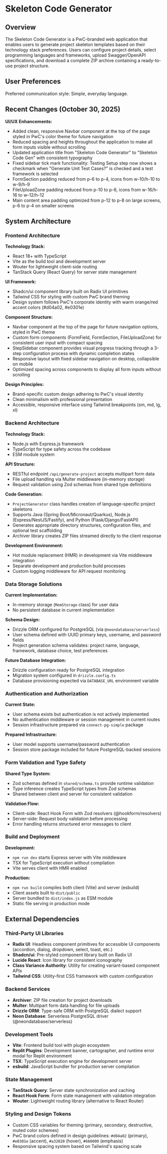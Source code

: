 # Skeleton Code Generator

## Overview

The Skeleton Code Generator is a PwC-branded web application that enables users to generate project skeleton templates based on their technology stack preferences. Users can configure project details, select programming languages and frameworks, upload Swagger/OpenAPI specifications, and download a complete ZIP archive containing a ready-to-use project structure.

## User Preferences

Preferred communication style: Simple, everyday language.

## Recent Changes (October 30, 2025)

**UI/UX Enhancements:**
- Added clean, responsive Navbar component at the top of the page styled in PwC's color theme for future navigation
- Reduced spacing and heights throughout the application to make all form inputs visible without scrolling
- Updated application title from "Skeleton Code Generator" to "Skeleton Code Gen" with consistent typography
- Fixed sidebar tick mark functionality: Testing Setup step now shows a checkmark when "Generate Unit Test Cases?" is checked and a test framework is selected
- FormSection padding reduced from p-6 to p-4, icons from w-10/h-10 to w-9/h-9
- FileUploadZone padding reduced from p-10 to p-6, icons from w-16/h-16 to w-12/h-12
- Main content area padding optimized from p-12 to p-8 on large screens, p-6 to p-4 on smaller screens

## System Architecture

### Frontend Architecture

**Technology Stack:**
- React 18+ with TypeScript
- Vite as the build tool and development server
- Wouter for lightweight client-side routing
- TanStack Query (React Query) for server state management

**UI Framework:**
- Shadcn/ui component library built on Radix UI primitives
- Tailwind CSS for styling with custom PwC brand theming
- Design system follows PwC's corporate identity with warm orange/red accent colors (#d04a02, #e0301e)

**Component Structure:**
- Navbar component at the top of the page for future navigation options, styled in PwC theme
- Custom form components (FormField, FormSection, FileUploadZone) for consistent user input with compact spacing
- StepSidebar component provides visual progress tracking through a 3-step configuration process with dynamic completion states
- Responsive layout with fixed sidebar navigation on desktop, collapsible on mobile
- Optimized spacing across components to display all form inputs without scrolling

**Design Principles:**
- Brand-specific custom design adhering to PwC's visual identity
- Clean minimalism with professional presentation
- Accessible, responsive interface using Tailwind breakpoints (sm, md, lg, xl)

### Backend Architecture

**Technology Stack:**
- Node.js with Express.js framework
- TypeScript for type safety across the codebase
- ESM module system

**API Structure:**
- RESTful endpoint `/api/generate-project` accepts multipart form data
- File upload handling via Multer middleware (in-memory storage)
- Request validation using Zod schemas from shared type definitions

**Code Generation:**
- `ProjectGenerator` class handles creation of language-specific project skeletons
- Supports Java (Spring Boot/Micronaut/Quarkus), Node.js (Express/NestJS/Fastify), and Python (Flask/Django/FastAPI)
- Generates appropriate directory structures, configuration files, and optional test scaffolding
- Archiver library creates ZIP files streamed directly to the client response

**Development Environment:**
- Hot module replacement (HMR) in development via Vite middleware integration
- Separate development and production build processes
- Custom logging middleware for API request monitoring

### Data Storage Solutions

**Current Implementation:**
- In-memory storage (`MemStorage` class) for user data
- No persistent database in current implementation

**Schema Design:**
- Drizzle ORM configured for PostgreSQL (via `@neondatabase/serverless`)
- User schema defined with UUID primary keys, username, and password fields
- Project generation schema validates: project name, language, framework, database choice, test preferences

**Future Database Integration:**
- Drizzle configuration ready for PostgreSQL integration
- Migration system configured in `drizzle.config.ts`
- Database provisioning expected via `DATABASE_URL` environment variable

### Authentication and Authorization

**Current State:**
- User schema exists but authentication is not actively implemented
- No authentication middleware or session management in current routes
- Session infrastructure prepared via `connect-pg-simple` package

**Prepared Infrastructure:**
- User model supports username/password authentication
- Session store package included for future PostgreSQL-backed sessions

### Form Validation and Type Safety

**Shared Type System:**
- Zod schemas defined in `shared/schema.ts` provide runtime validation
- Type inference creates TypeScript types from Zod schemas
- Shared between client and server for consistent validation

**Validation Flow:**
- Client-side: React Hook Form with Zod resolvers (@hookform/resolvers)
- Server-side: Request body validation before processing
- Error handling returns structured error messages to client

### Build and Deployment

**Development:**
- `npm run dev` starts Express server with Vite middleware
- TSX for TypeScript execution without compilation
- Vite serves client with HMR enabled

**Production:**
- `npm run build` compiles both client (Vite) and server (esbuild)
- Client assets built to `dist/public`
- Server bundled to `dist/index.js` as ESM module
- Static file serving in production mode

## External Dependencies

### Third-Party UI Libraries
- **Radix UI**: Headless component primitives for accessible UI components (accordion, dialog, dropdown, select, toast, etc.)
- **Shadcn/ui**: Pre-styled component library built on Radix UI
- **Lucide React**: Icon library for consistent iconography
- **Class Variance Authority**: Utility for creating variant-based component APIs
- **Tailwind CSS**: Utility-first CSS framework with custom configuration

### Backend Services
- **Archiver**: ZIP file creation for project downloads
- **Multer**: Multipart form data handling for file uploads
- **Drizzle ORM**: Type-safe ORM with PostgreSQL dialect support
- **Neon Database**: Serverless PostgreSQL driver (@neondatabase/serverless)

### Development Tools
- **Vite**: Frontend build tool with plugin ecosystem
- **Replit Plugins**: Development banner, cartographer, and runtime error modal for Replit environment
- **TSX**: TypeScript execution engine for development server
- **esbuild**: JavaScript bundler for production server compilation

### State Management
- **TanStack Query**: Server state synchronization and caching
- **React Hook Form**: Form state management with validation integration
- **Wouter**: Lightweight routing library (alternative to React Router)

### Styling and Design Tokens
- Custom CSS variables for theming (primary, secondary, destructive, muted color schemes)
- PwC brand colors defined in design guidelines: `#d04a02` (primary), `#e0301e` (accent), `#a32020` (hover), `#660000` (emphasis)
- Responsive spacing system based on Tailwind's spacing scale